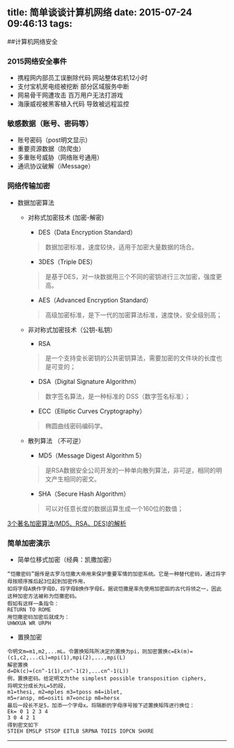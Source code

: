 title: 简单谈谈计算机网络
date: 2015-07-24 09:46:13
tags:
---


##计算机网络安全

### 2015网络安全事件
- 携程网内部员工误删除代码 网站整体宕机12小时
- 支付宝机房电缆被挖断 部分区域服务中断
- 网易骨干网遭攻击 百万用户无法打游戏
- 海康威视被黑客植入代码 导致被远程监控

### 敏感数据（账号、密码等）
- 账号密码（post明文显示）
- 重要资源数据（防爬虫）
- 多重账号威胁（网络账号通用）
- 通讯协议破解（iMessage）

### 网络传输加密

- 数据加密算法

	- 对称式加密技术	(加密-解密)
		- DES（Data Encryption Standard）
		>数据加密标准，速度较快，适用于加密大量数据的场合。
		- 3DES（Triple DES）
		>是基于DES，对一块数据用三个不同的密钥进行三次加密，强度更高。
		- AES（Advanced Encryption Standard）
		>高级加密标准，是下一代的加密算法标准，速度快，安全级别高；
	

	- 非对称式加密技术（公钥-私钥）
		- RSA
		>是一个支持变长密钥的公共密钥算法，需要加密的文件块的长度也是可变的；
		- DSA（Digital Signature Algorithm）
		>数字签名算法，是一种标准的 DSS（数字签名标准）；
		- ECC（Elliptic Curves Cryptography）
		>椭圆曲线密码编码学。
	
	- 散列算法 （不可逆）
		- MD5（Message Digest Algorithm 5）
		>是RSA数据安全公司开发的一种单向散列算法，非可逆，相同的明文产生相同的密文。
		- SHA（Secure Hash Algorithm）
		>可以对任意长度的数据运算生成一个160位的数值；

[3个著名加密算法(MD5、RSA、DES)的解析](http://www.iplaysoft.com/encrypt-arithmetic.html)

### 简单加密演示
- 简单位移式加密（经典：凯撒加密）
 
```
“恺撒密码”据传是古罗马恺撒大帝用来保护重要军情的加密系统。它是一种替代密码，通过将字母按顺序推后起3位起到加密作用，
如将字母A换作字母D，将字母B换作字母E。据说恺撒是率先使用加密函的古代将领之一，因此这种加密方法被称为恺撒密码。
假如有这样一条指令：
RETURN TO ROME
用恺撒密码加密后就成为：
UHWXUA WR URPH
```

- 置换加密

```
令明文m=m1,m2,...mL。令置换矩阵所决定的置换为pi，则加密置换c=Ek(m)=(c1,c2,...cL)=mpi(1),mpi(2),...,mpi(L)
解密置换
d=Dk(c)=(cn^-1(1),cn^-1(2),...cn^-1(L))
例，置换密码。给定明文为the simplest possible transposition ciphers,
将明文分成长为L=5的段，
m1=thesi, m2=mples m3=tposs m4=iblet,
m5=ransp, m6=ositi m7=oncip m8=hersx
最后一段长不足5，加添一个字母x。将隔断的字母序号按下述置换矩阵进行换位：
Ek= 0 1 2 3 4
3 0 4 2 1
得到密文如下
STIEH EMSLP STSOP EITLB SRPNA TOIIS IOPCN SHXRE
```

***

